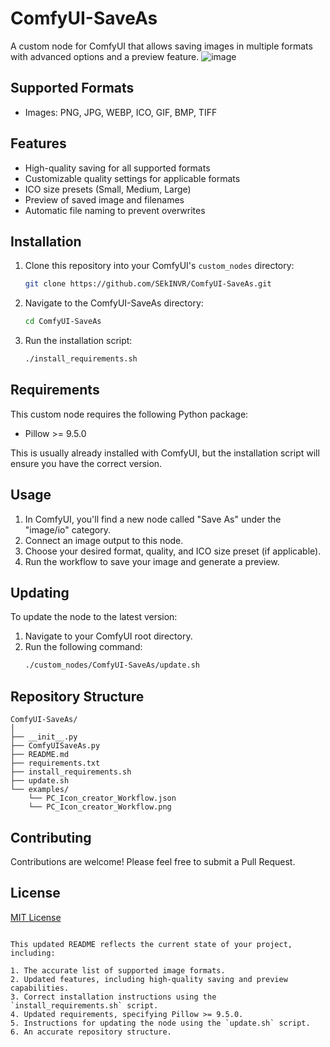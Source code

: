 # ComfyUI-SaveAs 
A custom node for ComfyUI that allows saving images in multiple formats with advanced options and a preview feature.
![image](https://github.com/SEkINVR/ComfyUI-SaveAs/assets/112916323/35149cf9-bd5e-4b38-b4a0-6619ff4b7ef2)
## Supported Formats
- Images: PNG, JPG, WEBP, ICO, GIF, BMP, TIFF

## Features
- High-quality saving for all supported formats
- Customizable quality settings for applicable formats
- ICO size presets (Small, Medium, Large)
- Preview of saved image and filenames
- Automatic file naming to prevent overwrites

## Installation
1. Clone this repository into your ComfyUI's `custom_nodes` directory:
   ```bash
   git clone https://github.com/SEkINVR/ComfyUI-SaveAs.git
   ```
2. Navigate to the ComfyUI-SaveAs directory:
   ```bash
   cd ComfyUI-SaveAs
   ```
3. Run the installation script:
   ```bash
   ./install_requirements.sh
   ```

## Requirements
This custom node requires the following Python package:
- Pillow >= 9.5.0

This is usually already installed with ComfyUI, but the installation script will ensure you have the correct version.

## Usage
1. In ComfyUI, you'll find a new node called "Save As" under the "image/io" category.
2. Connect an image output to this node.
3. Choose your desired format, quality, and ICO size preset (if applicable).
4. Run the workflow to save your image and generate a preview.

## Updating
To update the node to the latest version:

1. Navigate to your ComfyUI root directory.
2. Run the following command:
   ```bash
   ./custom_nodes/ComfyUI-SaveAs/update.sh
   ```

## Repository Structure
```
ComfyUI-SaveAs/
│
├── __init__.py
├── ComfyUISaveAs.py
├── README.md
├── requirements.txt
├── install_requirements.sh
├── update.sh
└── examples/
    └── PC_Icon_creator_Workflow.json
    └── PC_Icon_creator_Workflow.png
```

## Contributing
Contributions are welcome! Please feel free to submit a Pull Request.

## License
[MIT License](https://opensource.org/licenses/MIT)
```

This updated README reflects the current state of your project, including:

1. The accurate list of supported image formats.
2. Updated features, including high-quality saving and preview capabilities.
3. Correct installation instructions using the `install_requirements.sh` script.
4. Updated requirements, specifying Pillow >= 9.5.0.
5. Instructions for updating the node using the `update.sh` script.
6. An accurate repository structure.
